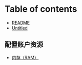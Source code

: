 # Table of contents

* [README](README.md)
* [Untitled](untitled.md)

## 配置账户资源

* [内存（RAM）](pei-zhi-zhang-hu-zi-yuan/nei-cun-ram.md)

